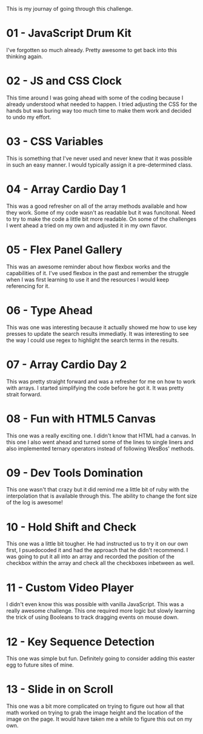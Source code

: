 This is my journay of going through this challenge.

# 01 - JavaScript Drum Kit

I've forgotten so much already. Pretty awesome to get back into this thinking again.

# 02 - JS and CSS Clock

This time around I was going ahead with some of the coding because I already understood what needed to happen.
I tried adjusting the CSS for the hands but was buring way too much time to make them work and decided to undo my effort.

# 03 - CSS Variables

This is something that I've never used and never knew that it was possible in such an easy manner.
I would typically assign it a pre-determined class.

# 04 - Array Cardio Day 1

This was a good refresher on all of the array methods available and how they work. Some of my code wasn't as readable but it was funcitonal.
Need to try to make the code a little bit more readable. On some of the challenges I went ahead a tried on my own and adjusted it in my own flavor.

# 05 - Flex Panel Gallery

This was an awesome reminder about how flexbox works and the capabilities of it. I've used flexbox in the past and remember the struggle when I was first learning to use it and the resources I would keep referencing for it.

# 06 - Type Ahead

This was one was interesting because it actually showed me how to use key presses to update the search results immediatly. It was interesting to see the way I could use regex to highlight the search terms in the results.

# 07 - Array Cardio Day 2

This was pretty straight forward and was a refresher for me on how to work with arrays. I started simplifying the code before he got it. It was pretty strait forward.

# 08 - Fun with HTML5 Canvas

This one was a really exciting one. I didn't know that HTML had a canvas. In this one I also went ahead and turned some of the lines to single liners and also implemented ternary operators instead of following WesBos' methods.

# 09 - Dev Tools Domination

This one wasn't that crazy but it did remind me a little bit of ruby with the interpolation that is available through this. The ability to change the font size of the log is awesome!

# 10 - Hold Shift and Check

This one was a little bit tougher. He had instructed us to try it on our own first, I psuedocoded it and had the approach that he didn't recommend. I was going to put it all into an array and recorded the position of the checkbox within the array and check all the checkboxes inbetween as well.

# 11 - Custom Video Player

I didn't even know this was possible with vanilla JavaScript. This was a really awesome challenge. This one required more logic but slowly learning the trick of using Booleans to track dragging events on mouse down.

# 12 - Key Sequence Detection

This one was simple but fun. Definitely going to consider adding this easter egg to future sites of mine.

# 13 - Slide in on Scroll

This one was a bit more complicated on trying to figure out how all that math worked on trying to grab the image height and the location of the image on the page. It would have taken me a while to figure this out on my own.
